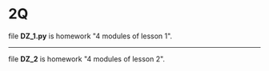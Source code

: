 # 2Q
file **DZ_1.py** is homework "4 modules of lesson 1".
***
file **DZ_2** is homework "4 modules of lesson 2".

